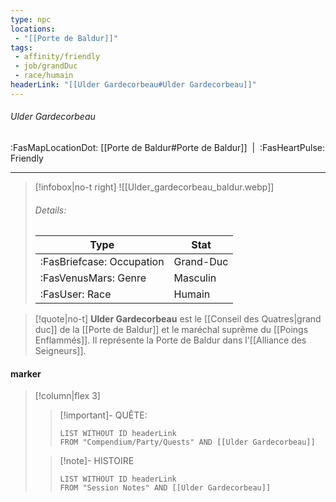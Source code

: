 ```yaml
---
type: npc
locations:
 - "[[Porte de Baldur]]"
tags:
 - affinity/friendly
 - job/grandDuc
 - race/humain
headerLink: "[[Ulder Gardecorbeau#Ulder Gardecorbeau]]"
---
```

###### Ulder Gardecorbeau
<span class="sub2">:FasMapLocationDot: [[Porte de Baldur#Porte de Baldur]]&nbsp;&nbsp;|&nbsp;&nbsp;:FasHeartPulse: Friendly </span>
___

> [!infobox|no-t right]
> ![[Ulder_gardecorbeau_baldur.webp]]
> ###### Details:
> | Type | Stat |
> | ---- | ---- |
> | :FasBriefcase: Occupation |  Grand-Duc |
> | :FasVenusMars: Genre | Masculin |
> | :FasUser: Race | Humain |
<span class="clearfix"></span>

> [!quote|no-t]
>**Ulder Gardecorbeau** est le [[Conseil des Quatres|grand duc]] de la [[Porte de Baldur]] et le maréchal suprême du [[Poings Enflammés]]. Il représente la Porte de Baldur dans l'[[Alliance des Seigneurs]].
#### marker
> [!column|flex 3]
>> [!important]- QUÊTE:
>>```dataview
>>LIST WITHOUT ID headerLink
>>FROM "Compendium/Party/Quests" AND [[Ulder Gardecorbeau]]
>
>>[!note]- HISTOIRE
>>```dataview
>>LIST WITHOUT ID headerLink
>>FROM "Session Notes" AND [[Ulder Gardecorbeau]]
